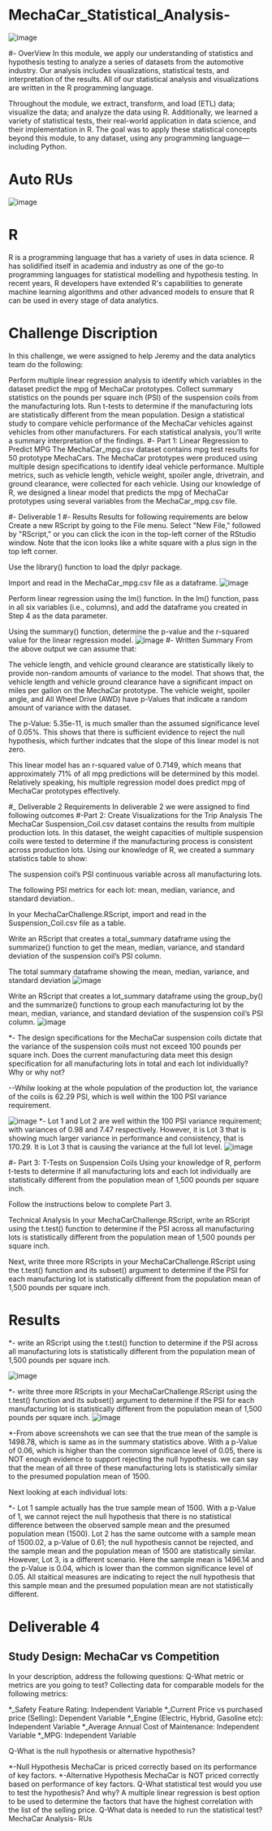 # MechaCar_Statistical_Analysis-
![image](https://user-images.githubusercontent.com/112978144/224794769-95c82720-0c76-4193-b11f-db271cd48323.png)

#- OverView
In this module, we apply our understanding of statistics and hypothesis testing to analyze a series of datasets from the automotive industry. Our analysis includes visualizations, statistical tests, and interpretation of the results. All of our statistical analysis and visualizations are written in the R programming language.

Throughout the module, we extract, transform, and load (ETL) data; visualize the data; and analyze the data using R. Additionally, we learned a variety of statistical tests, their real-world application in data science, and their implementation in R. The goal was to apply these statistical concepts beyond this module, to any dataset, using any programming language—including Python.
# Auto RUs
![image](https://user-images.githubusercontent.com/112978144/224795892-b88aaf47-a9c0-4434-a0cd-345bfd20225a.png)
# R
R is a programming language that has a variety of uses in data science. R has solidified itself in academia and industry as one of the go-to programming languages for statistical modelling and hypothesis testing. In recent years, R developers have extended R's capabilities to generate machine learning algorithms and other advanced models to ensure that R can be used in every stage of data analytics.
# Challenge Discription
In this challenge, we were assigned to  help Jeremy and the data analytics team do the following:

Perform multiple linear regression analysis to identify which variables in the dataset predict the mpg of MechaCar prototypes.
Collect summary statistics on the pounds per square inch (PSI) of the suspension coils from the manufacturing lots.
Run t-tests to determine if the manufacturing lots are statistically different from the mean population.
Design a statistical study to compare vehicle performance of the MechaCar vehicles against vehicles from other manufacturers. For each statistical analysis, you’ll write a summary interpretation of the findings.
#- Part 1: Linear Regression to Predict MPG
The MechaCar_mpg.csv dataset contains mpg test results for 50 prototype MechaCars. The MechaCar prototypes were produced using multiple design specifications to identify ideal vehicle performance. Multiple metrics, such as vehicle length, vehicle weight, spoiler angle, drivetrain, and ground clearance, were collected for each vehicle. Using our knowledge of R, we designed a linear model that predicts the mpg of MechaCar prototypes using several variables from the MechaCar_mpg.csv file.

#- Deliverable 1 
#- Results
Results for following requirements are below
Create a new RScript by going to the File menu. Select "New File," followed by "RScript," or you can click the icon in the top-left corner of the RStudio window. Note that the icon looks like a white square with a plus sign in the top left corner.


Use the library() function to load the dplyr package.

Import and read in the MechaCar_mpg.csv file as a dataframe.
![image](https://user-images.githubusercontent.com/112978144/224799842-80705fc3-1bf3-4e93-aaf5-b046186835bc.png)


Perform linear regression using the lm() function. In the lm() function, pass in all six variables (i.e., columns), and add the dataframe you created in Step 4 as the data parameter.

Using the summary() function, determine the p-value and the r-squared value for the linear regression model.
![image](https://user-images.githubusercontent.com/112978144/224799304-541be6fc-70c5-4a03-878c-bb55a53400bf.png)
#- Written Summary
From the above output we can assume that:

The vehicle length, and vehicle ground clearance are statistically likely to provide non-random amounts of variance to the model. That shows that, the vehicle length and vehicle ground clearance have a significant impact on miles per gallon on the MechaCar prototype. The vehicle weight, spoiler angle, and All Wheel Drive (AWD) have p-Values that indicate a random amount of variance with the dataset.

The p-Value: 5.35e-11, is much smaller than the assumed significance level of 0.05%. This shows that there is sufficient evidence to reject the null hypothesis, which further indcates that the slope of this linear model is not zero.

This linear model has an r-squared value of 0.7149, which means that approximately 71% of all mpg predictions will be determined by this model. Relatively speaking, his multiple regression model does predict mpg of MechaCar prototypes effectively.

#_ Deliverable 2 Requirements
In deliverable 2 we were assigned to find following outcomes
#-Part 2: Create Visualizations for the Trip Analysis
The MechaCar Suspension_Coil.csv dataset contains the results from multiple production lots. In this dataset, the weight capacities of multiple suspension coils were tested to determine if the manufacturing process is consistent across production lots. Using our knowledge of R, we created a summary statistics table to show:

The suspension coil’s PSI continuous variable across all manufacturing lots.

The following PSI metrics for each lot: mean, median, variance, and standard deviation..

In your MechaCarChallenge.RScript, import and read in the Suspension_Coil.csv file as a table.

Write an RScript that creates a total_summary dataframe using the summarize() function to get the mean, median, variance, and standard deviation of the suspension coil’s PSI column.

The total summary dataframe showing the mean, median, variance, and standard deviation
![image](https://user-images.githubusercontent.com/112978144/224802473-26877003-394c-4f33-891d-34897c5fc77d.png)

Write an RScript that creates a lot_summary dataframe using the group_by() and the summarize() functions to group each manufacturing lot by the mean, median, variance, and standard deviation of the suspension coil’s PSI column. 
![image](https://user-images.githubusercontent.com/112978144/224802897-1253900f-7798-48bc-8224-f663fdbed27c.png)

*- The design specifications for the MechaCar suspension coils dictate that the variance of the suspension coils must not exceed 100 pounds per square inch. Does the current manufacturing data meet this design specification for all manufacturing lots in total and each lot individually? Why or why not?

--Whilw looking at the whole population of the production lot, the variance of the coils is 62.29 PSI, which is well within the 100 PSI variance requirement.

![image](https://user-images.githubusercontent.com/112978144/224803688-2539fa6c-1b2d-475e-bfe3-98642dae3178.png)
 *- Lot 1 and Lot 2 are well within the 100 PSI variance requirement; with variances of 0.98 and 7.47 respectively. However, it is Lot 3 that is showing much larger variance in performance and consistency, that is  170.29. It is Lot 3 that is causing the variance at the full lot level.
![image](https://user-images.githubusercontent.com/112978144/224804253-5719267e-8ac9-458f-a584-36b0ddd76e02.png)


#- Part 3: T-Tests on Suspension Coils
Using your knowledge of R, perform t-tests to determine if all manufacturing lots and each lot individually are statistically different from the population mean of 1,500 pounds per square inch.

Follow the instructions below to complete Part 3.

Technical Analysis
In your MechaCarChallenge.RScript, write an RScript using the t.test() function to determine if the PSI across all manufacturing lots is statistically different from the population mean of 1,500 pounds per square inch.



Next, write three more RScripts in your MechaCarChallenge.RScript using the t.test() function and its subset() argument to determine if the PSI for each manufacturing lot is statistically different from the population mean of 1,500 pounds per square inch.

# Results

*- write an RScript using the t.test() function to determine if the PSI across all manufacturing lots is statistically different from the population mean of 1,500 pounds per square inch.

![image](https://user-images.githubusercontent.com/112978144/224848179-7923d21d-ad7b-4e20-a6e2-ee0bb4712acc.png)

*- write three more RScripts in your MechaCarChallenge.RScript using the t.test() function and its subset() argument to determine if the PSI for each manufacturing lot is statistically different from the population mean of 1,500 pounds per square inch.
![image](https://user-images.githubusercontent.com/112978144/224848514-1646ce9e-f39e-4db8-a93e-2c2f6be49d8d.png)

*-From above screenshots we can see that the true mean of the sample is 1498.78, which is same as in the summary statistics above. With a p-Value of 0.06, which is higher than the common significance level of 0.05, there is NOT enough evidence to support rejecting the null hypothesis. we can say that the mean of all three of these manufacturing lots is statistically similar to the presumed population mean of 1500.

Next looking at each individual lots:

*- Lot 1 sample actually has the true sample mean of 1500. With a p-Value of 1, we cannot reject the null hypothesis that there is no statistical difference between the observed sample mean and the presumed population mean (1500).
Lot 2 has the same outcome with a sample mean of 1500.02, a p-Value of 0.61; the null hypothesis cannot be rejected, and the sample mean and the population mean of 1500 are statistically similar.
However, Lot 3,  is a different scenario. Here the sample mean is 1496.14 and the p-Value is 0.04, which is lower than the common significance level of 0.05. All staitical measures are indicating to reject the null hypothesis that this sample mean and the presumed population mean are not statistically different.

# Deliverable 4
## Study Design: MechaCar vs Competition
In your description, address the following questions:
Q-What metric or metrics are you going to test?
Collecting data for comparable models for the following metrics:

*_Safety Feature Rating: Independent Variable
*_Current Price vs purchased price (Selling): Dependent Variable
*_Engine (Electric, Hybrid, Gasoline etc): Independent Variable
*_Average Annual Cost of Maintenance: Independent Variable
*_MPG: Independent Variable


Q-What is the null hypothesis or alternative hypothesis?


*-Null Hypothesis
MechaCar is priced correctly based on its performance of key factors.
*-Alternative Hypothesis
MechaCar is NOT priced correctly based on performance of key factors.
Q-What statistical test would you use to test the hypothesis? And why?
A multiple linear regression is best option to be used to determine the factors that have the highest correlation with the list of the selling price.
Q-What data is needed to run the statistical test?
MechaCar Analysis- RUs




